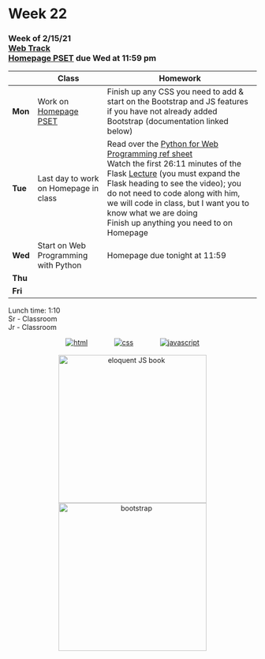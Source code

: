 <meta http-equiv="refresh" content="300"/>

# Week 22

### Week of 2/15/21<br>[Web Track](/ap/curriculum/web)<br>[Homepage PSET](/ap/curriculum/web/homepage) due Wed at 11:59 pm

|         | Class | Homework |
| ------- | ----- | -------- |
| **Mon** | Work on [Homepage PSET](/ap/curriculum/web/homepage) | Finish up any CSS you need to add & start on the Bootstrap and JS features if you have not already added Bootstrap (documentation linked below) |
| **Tue** | Last day to work on Homepage in class | Read over the [Python for Web Programming ref sheet](/ap/assets/pdfs/python_for_web_programming.pdf)<br>Watch the first 26:11 minutes of the Flask [Lecture](/ap/curriculum/web/#lectures-1) (you must expand the Flask heading to see the video); you do not need to code along with him, we will code in class, but I want you to know what we are doing<br>Finish up anything you need to on Homepage |
| **Wed** | Start on Web Programming with Python | Homepage due tonight at 11:59 |
| **Thu** |       |          |
| **Fri** |       |          |

Lunch time: 1:10  
Sr - Classroom  
Jr - Classroom  

<div style="text-align:center">
<a href="https://www.w3schools.com/html" target="_blank"><img src="\ap\assets\img\html-icon.jpg" alt="html" style="padding: 0px 25px"></a>
<a href="https://www.w3schools.com/css" target="_blank"><img src="\ap\assets\img\css-icon.jpg" alt="css" style="padding: 0px 25px"></a>
<a href="https://www.w3schools.com/js" target="_blank"><img src="\ap\assets\img\js-icon.jpg" alt="javascript" style="padding: 0px 25px"></a>
</div>
<br>
<div style="text-align:center">
<a href="https://eloquentjavascript.net/" target="_blank"><img src="https://eloquentjavascript.net/img/cover.jpg" alt="eloquent JS book" height="300px"></a>
<a href="https://getbootstrap.com/docs/5.0/getting-started/introduction/" target="_blank"><img src="\ap\assets\img\bootstrap.png" alt="bootstrap" height="300px"></a>
</div>